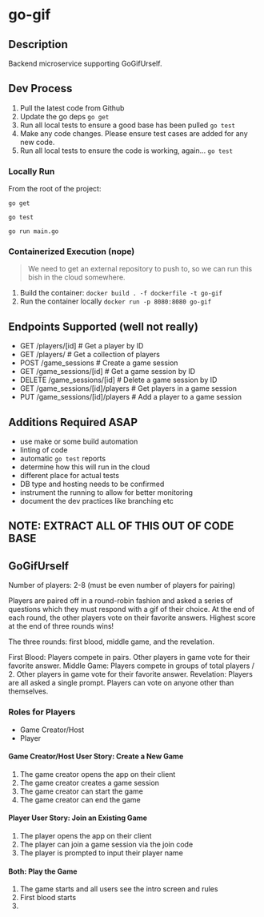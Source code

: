 # go-gif

## Description

Backend microservice supporting GoGifUrself.

## Dev Process

1. Pull the latest code from Github
2. Update the go deps `go get`
3. Run all local tests to ensure a good base has been pulled `go test`
4. Make any code changes. Please ensure test cases are added for any new code.
5. Run all local tests to ensure the code is working, again... `go test`

### Locally Run

From the root of the project:

`go get`

`go test`

`go run main.go`

### Containerized Execution (nope)

> We need to get an external repository to push to, so we can run this
> bish in the cloud somewhere.

1. Build the container: `docker build . -f dockerfile -t go-gif`
2. Run the container locally `docker run -p 8080:8080 go-gif`

## Endpoints Supported (well not really)

- GET /players/[id] # Get a player by ID
- GET /players/ # Get a collection of players
- POST /game_sessions # Create a game session
- GET /game_sessions/[id] # Get a game session by ID
- DELETE /game_sessions/[id] # Delete a game session by ID
- GET /game_sessions/[id]/players # Get players in a game session
- PUT /game_sessions/[id]/players # Add a player to a game session

## Additions Required ASAP

- use make or some build automation
- linting of code
- automatic `go test` reports
- determine how this will run in the cloud
- different place for actual tests
- DB type and hosting needs to be confirmed
- instrument the running to allow for better monitoring
- document the dev practices like branching etc


## NOTE: EXTRACT ALL OF THIS OUT OF CODE BASE

## GoGifUrself

Number of players: 2-8 (must be even number of players for pairing)

Players are paired off in a round-robin fashion and asked a series of questions which they must respond with a gif of their choice.
At the end of each round, the other players vote on their favorite answers. Highest score at the end of three rounds wins!

The three rounds: first blood, middle game, and the revelation.

First Blood: Players compete in pairs. Other players in game vote for their favorite answer.
Middle Game: Players compete in groups of total players / 2. Other players in game vote for their favorite answer.
Revelation: Players are all asked a single prompt. Players can vote on anyone other than themselves.

### Roles for Players

- Game Creator/Host
- Player

#### Game Creator/Host User Story: Create a New Game

1. The game creator opens the app on their client
2. The game creator creates a game session
3. The game creator can start the game
4. The game creator can end the game

#### Player User Story: Join an Existing Game

1. The player opens the app on their client
2. The player can join a game session via the join code
3. The player is prompted to input their player name

#### Both: Play the Game

1. The game starts and all users see the intro screen and rules
2. First blood starts
3. 